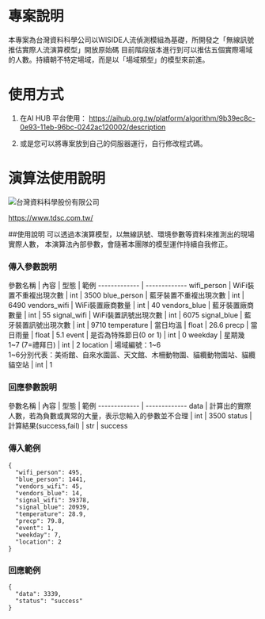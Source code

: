 # 專案說明

本專案為台灣資料科學公司以WISIDE人流偵測模組為基礎，所開發之「無線訊號推估實際人流演算模型」開放原始碼
目前階段版本進行到可以推估五個實際場域的人數。持續朝不特定場域，而是以「場域類型」的模型來前進。

# 使用方式

1. 在AI HUB 平台使用：
https://aihub.org.tw/platform/algorithm/9b39ec8c-0e93-11eb-96bc-0242ac120002/description

2. 或是您可以將專案放到自己的伺服器運行，自行修改程式碼。


# 演算法使用說明

![台灣資料科學股份有限公司](https://i.imgur.com/hC4grlU.png)

https://www.tdsc.com.tw/



##使用說明
可以透過本演算模型，以無線訊號、環境參數等資料來推測出的現場實際人數，
本演算法內部參數，會隨著本團隊的模型運作持續自我修正。


### 傳入參數說明

參數名稱  | 內容 | 型態 | 範例
------------- | -------------
wifi_person  |  WiFi裝置不重複出現次數 | int | 3500
blue_person  |  藍牙裝置不重複出現次數 | int | 6490
vendors_wifi  |  WiFi裝置廠商數量 | int | 40
vendors_blue  |  藍牙裝置廠商數量 | int | 55
signal_wifi  |  WiFi裝置訊號出現次數 | int | 6075
signal_blue  |  藍牙裝置訊號出現次數 | int | 9710
temperature  |  當日均溫 | float | 26.6
precp  |  當日雨量 | float | 5.1
event  |  是否為特殊節日(0 or 1) | int | 0
weekday  |  星期幾  1~7 (7=禮拜日) | int | 2
location  |  場域編號：1~6<br>1~6分別代表：美術館、自來水園區、天文館、木柵動物園、貓纜動物園站、貓纜貓空站 | int | 1

### 回應參數說明

參數名稱  | 內容 | 型態 | 範例
------------- | -------------
data  |  計算出的實際人數，若為負數或異常的大量，表示您輸入的參數並不合理 | int | 3500
status  |  計算結果(success,fail) | str | success


### 傳入範例
```
{
  "wifi_person": 495,
  "blue_person": 1441,
  "vendors_wifi": 45,
  "vendors_blue": 14,
  "signal_wifi": 39378,
  "signal_blue": 20939,
  "temperature": 28.9,
  "precp": 79.8,
  "event": 1,
  "weekday": 7,
  "location": 2
}

```

### 回應範例
```
{
  "data": 3339,
  "status": "success"
}

```
